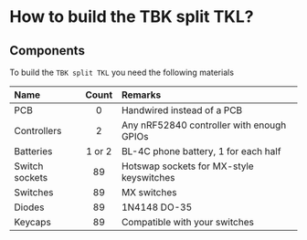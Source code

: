 # How to build the TBK split TKL?

## Components

To build the `TBK split TKL` you need the following materials

| Name                  | Count   | Remarks                                                     |
|:---                   |:-------:|:---                                                         |
| PCB                   | 0       | Handwired instead of a PCB                                  |
| Controllers           | 2       | Any nRF52840 controller with enough GPIOs                   |
| Batteries             | 1 or 2  | BL-4C phone battery, 1 for each half                        |
| Switch sockets        | 89      | Hotswap sockets for MX-style keyswitches                    |
| Switches              | 89      | MX switches                                                 |
| Diodes                | 89      | 1N4148 DO-35                                                |
| Keycaps               | 89      | Compatible with your switches                               |
